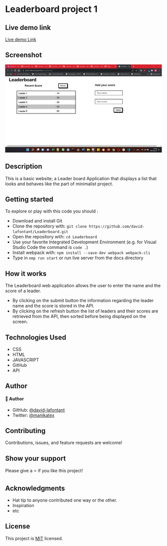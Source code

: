 # Leaderboard project 1


## Live demo link

[Live demo Link](https://david-lafontant.github.io/Leaderboard/)

## Screenshot

![Screenshot](screenshot.png)

## Description
This is a basic website; a Leader board Application that displays a list that looks and behaves like the part of minimalist project.


## Getting started

To explore or play with this code you should :

- Download and install Git
- Clone the repository with: `git clone https://github.com/david-lafontant/Leaderboard.git`
- Open the repository with: `cd Leaderboard` 
- Use your favorite Integrated Development Environment (e.g. for Visual Studio Code the command is `code .`)
- Install webpack with: `npm install --save-dev webpack webpack-cli`
- Type in `nmp run start` or run live server from the docs directory


## How it works

The Leaderboard web application allows the user to enter the name and the score of a leader.
* By clicking on the submit button the information regarding the leader name and the score is stored in the API.
* By clicking on the refresh button the list of leaders and their scores are retrieved from the API, then sorted before being displayed on the screen.

## Technologies Used
* CSS
* HTML
* JAVASCRIPT
* GitHub
* API

## Author

#### 👤 Author
- GitHub: [@david-lafontant](https://github.com/david-lafontant)
- Twitter: [@manikatex](https://twitter.com/manikatex)

## Contributing 
Contributions, issues, and feature requests are welcome!

## Show your support
Please give a ⭐️ if you like this project! 

## Acknowledgments
- Hat tip to anyone contributed one way or the other.
- Inspiration
- etc


## License
This project is [MIT](https://github.com/microverseinc/readme-template/blob/master/MIT.md) licensed.